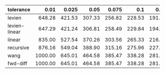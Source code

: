 | tolerance    |   0.01 |   0.025 |   0.05 |   0.075 |   0.1 |   0.15 |   0.2 |   0.25 |   0.5 |   1 |
|--------------| ------:| ------:| ------:| ------:| ------:| ------:| ------:| ------:| ------:| ------:|
|levien        | 648.28 | 421.53 | 307.33 | 256.82 | 228.53 | 191.79 | 170.56 | 155.79 | 120.67 | 95.43 |
|levien-linear | 647.29 | 421.24 | 306.81 | 258.49 | 229.84 | 194.23 | 173.49 | 159.45 | 121.64 | 94.01 |
|linear        | 835.00 | 527.54 | 370.26 | 303.56 | 265.33 | 216.09 | 186.79 | 169.51 | 125.67 | 94.64 |
|recursive     | 876.16 | 549.04 | 388.90 | 315.16 | 275.96 | 227.70 | 195.46 | 175.24 | 129.44 | 95.43 |
|wang          | 1000.00 | 645.01 | 464.58 | 385.47 | 338.28 | 281.61 | 247.70 | 225.05 | 168.93 | 127.32 |
|fwd-diff      | 1000.00 | 645.01 | 464.58 | 385.47 | 338.28 | 281.61 | 247.70 | 225.05 | 168.93 | 127.32 |
